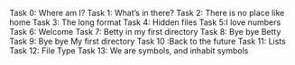 Task 0: Where am I?
Task 1: What’s in there?
Task 2: There is no place like home
Task 3: The long format
Task 4: Hidden files
Task 5:I love numbers
Task 6: Welcome
Task 7: Betty in my first directory
Task 8: Bye bye Betty
Task 9: Bye bye My first directory
Task 10 :Back to the future
Task 11: Lists
Task 12: File Type
Task 13: We are symbols, and inhabit symbols

